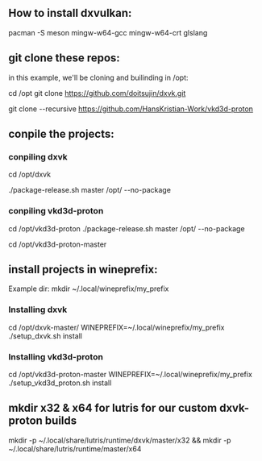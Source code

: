 
## How to install dxvulkan:
pacman -S meson mingw-w64-gcc mingw-w64-crt glslang


## git clone these repos:
in this example, we'll be cloning and builinding in /opt:

cd /opt 
git clone https://github.com/doitsujin/dxvk.git

git clone --recursive https://github.com/HansKristian-Work/vkd3d-proton

## conpile the projects:
### conpiling dxvk
cd /opt/dxvk

./package-release.sh master /opt/ --no-package

### conpiling vkd3d-proton
cd /opt/vkd3d-proton
./package-release.sh master /opt/ --no-package

cd /opt/vkd3d-proton-master


## install projects in wineprefix:
Example dir:
mkdir ~/.local/wineprefix/my_prefix

### Installing dxvk
cd /opt/dxvk-master/
WINEPREFIX=~/.local/wineprefix/my_prefix ./setup_dxvk.sh install

### Installing vkd3d-proton
cd /opt/vkd3d-proton-master
WINEPREFIX=~/.local/wineprefix/my_prefix ./setup_vkd3d_proton.sh install


## mkdir x32 & x64 for lutris for our custom dxvk-proton builds
mkdir -p ~/.local/share/lutris/runtime/dxvk/master/x32 && mkdir -p ~/.local/share/lutris/runtime/master/x64
